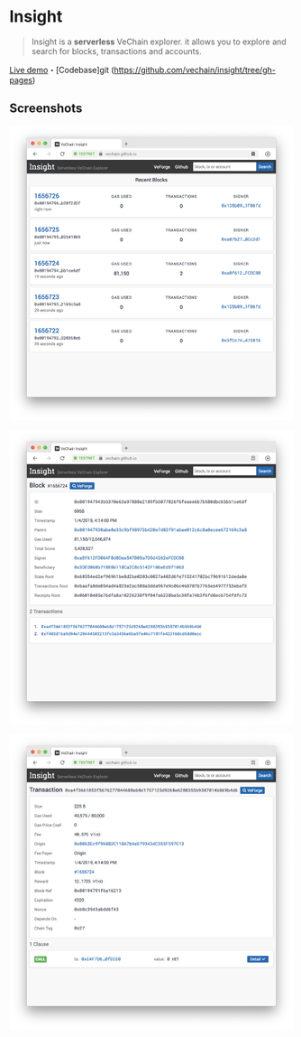 # Insight

> Insight is a **serverless** VeChain explorer. it allows you to explore and search for blocks, transactions and accounts. 

[Live demo](https://vechain.github.io/insight/)・[Codebase]git (https://github.com/vechain/insight/tree/gh-pages)

## Screenshots
![Homepage](./screenshots/homepage.png)

![Block Info](./screenshots/blockinfo.png)

![Transaction Details](./screenshots/txdetails.png)